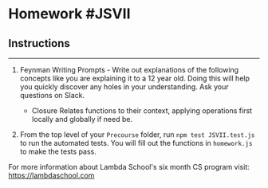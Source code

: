 # Homework #JSVII

## Instructions
---
1. Feynman Writing Prompts - Write out explanations of the following concepts like you are explaining it to a 12 year old.  Doing this will help you quickly discover any holes in your understanding.  Ask your questions on Slack.
		
	* Closure
	Relates functions to their context, applying operations first locally and globally if need be.

2. From the top level of your `Precourse` folder, run `npm test JSVII.test.js` to run the automated tests. You will fill out the functions in `homework.js` to make the tests pass.

For more information about Lambda School's six month CS program visit: https://lambdaschool.com
